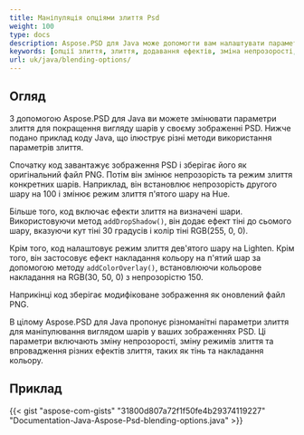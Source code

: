 ```yaml
---
title: Маніпуляція опціями злиття Psd
weight: 100
type: docs
description: Aspose.PSD для Java може допомогти вам налаштувати параметри злиття за допомогою простого фрагмента коду.
keywords: [опції злиття, злиття, додавання ефектів, зміна непрозорості, зміна кольору тіні, додавання тіні, psd api, java, приклад коду]
url: uk/java/blending-options/
---
```


## **Огляд**
З допомогою Aspose.PSD для Java ви можете змінювати параметри злиття для покращення вигляду шарів у своєму зображенні PSD. Нижче подано приклад коду Java, що ілюструє різні методи використання параметрів злиття.

Спочатку код завантажує зображення PSD і зберігає його як оригінальний файл PNG. Потім він змінює непрозорість та режим злиття конкретних шарів. Наприклад, він встановлює непрозорість другого шару на 100 і змінює режим злиття п'ятого шару на Hue.

Більше того, код включає ефекти злиття на визначені шари. Використовуючи метод `addDropShadow()`, він додає ефект тіні до сьомого шару, вказуючи кут тіні 30 градусів і колір тіні RGB(255, 0, 0).

Крім того, код налаштовує режим злиття дев'ятого шару на Lighten. Крім того, він застосовує ефект накладання кольору на п'ятий шар за допомогою методу `addColorOverlay()`, встановлюючи кольорове накладання на RGB(30, 50, 0) з непрозорістю 150.

Наприкінці код зберігає модифіковане зображення як оновлений файл PNG.

В цілому Aspose.PSD для Java пропонує різноманітні параметри злиття для маніпулювання виглядом шарів у ваших зображеннях PSD. Ці параметри включають зміну непрозорості, зміну режимів злиття та впровадження різних ефектів злиття, таких як тінь та накладання кольору.

## **Приклад**
{{< gist "aspose-com-gists" "31800d807a72f1f50fe4b29374119227" "Documentation-Java-Aspose-Psd-blending-options.java" >}}
